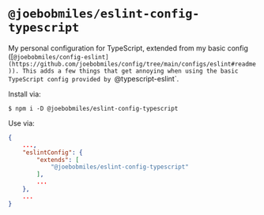 # `@joebobmiles/eslint-config-typescript`

My personal configuration for TypeScript, extended from my basic config
([`@joebobmiles/config-eslint](https://github.com/joebobmiles/config/tree/main/configs/eslint#readme)).
This adds a few things that get annoying when using the basic TypeScript config
provided by `@typescript-eslint`.

Install via:
```shell
$ npm i -D @joebobmiles/eslint-config-typescript
```

Use via:

```json
{
    ...,
    "eslintConfig": {
        "extends": [
            "@joebobmiles/eslint-config-typescript"
        ],
        ...
    },
    ...
}
```